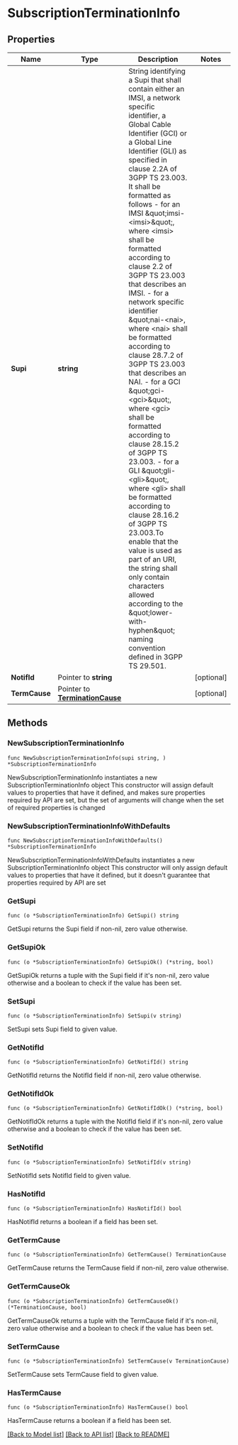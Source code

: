 # SubscriptionTerminationInfo

## Properties

Name | Type | Description | Notes
------------ | ------------- | ------------- | -------------
**Supi** | **string** | String identifying a Supi that shall contain either an IMSI, a network specific identifier, a Global Cable Identifier (GCI) or a Global Line Identifier (GLI) as specified in clause  2.2A of 3GPP TS 23.003. It shall be formatted as follows  - for an IMSI \&quot;imsi-&lt;imsi&gt;\&quot;, where &lt;imsi&gt; shall be formatted according to clause 2.2    of 3GPP TS 23.003 that describes an IMSI.  - for a network specific identifier \&quot;nai-&lt;nai&gt;, where &lt;nai&gt; shall be formatted    according to clause 28.7.2 of 3GPP TS 23.003 that describes an NAI.  - for a GCI \&quot;gci-&lt;gci&gt;\&quot;, where &lt;gci&gt; shall be formatted according to clause 28.15.2    of 3GPP TS 23.003.  - for a GLI \&quot;gli-&lt;gli&gt;\&quot;, where &lt;gli&gt; shall be formatted according to clause 28.16.2 of    3GPP TS 23.003.To enable that the value is used as part of an URI, the string shall    only contain characters allowed according to the \&quot;lower-with-hyphen\&quot; naming convention    defined in 3GPP TS 29.501.  | 
**NotifId** | Pointer to **string** |  | [optional] 
**TermCause** | Pointer to [**TerminationCause**](TerminationCause.md) |  | [optional] 

## Methods

### NewSubscriptionTerminationInfo

`func NewSubscriptionTerminationInfo(supi string, ) *SubscriptionTerminationInfo`

NewSubscriptionTerminationInfo instantiates a new SubscriptionTerminationInfo object
This constructor will assign default values to properties that have it defined,
and makes sure properties required by API are set, but the set of arguments
will change when the set of required properties is changed

### NewSubscriptionTerminationInfoWithDefaults

`func NewSubscriptionTerminationInfoWithDefaults() *SubscriptionTerminationInfo`

NewSubscriptionTerminationInfoWithDefaults instantiates a new SubscriptionTerminationInfo object
This constructor will only assign default values to properties that have it defined,
but it doesn't guarantee that properties required by API are set

### GetSupi

`func (o *SubscriptionTerminationInfo) GetSupi() string`

GetSupi returns the Supi field if non-nil, zero value otherwise.

### GetSupiOk

`func (o *SubscriptionTerminationInfo) GetSupiOk() (*string, bool)`

GetSupiOk returns a tuple with the Supi field if it's non-nil, zero value otherwise
and a boolean to check if the value has been set.

### SetSupi

`func (o *SubscriptionTerminationInfo) SetSupi(v string)`

SetSupi sets Supi field to given value.


### GetNotifId

`func (o *SubscriptionTerminationInfo) GetNotifId() string`

GetNotifId returns the NotifId field if non-nil, zero value otherwise.

### GetNotifIdOk

`func (o *SubscriptionTerminationInfo) GetNotifIdOk() (*string, bool)`

GetNotifIdOk returns a tuple with the NotifId field if it's non-nil, zero value otherwise
and a boolean to check if the value has been set.

### SetNotifId

`func (o *SubscriptionTerminationInfo) SetNotifId(v string)`

SetNotifId sets NotifId field to given value.

### HasNotifId

`func (o *SubscriptionTerminationInfo) HasNotifId() bool`

HasNotifId returns a boolean if a field has been set.

### GetTermCause

`func (o *SubscriptionTerminationInfo) GetTermCause() TerminationCause`

GetTermCause returns the TermCause field if non-nil, zero value otherwise.

### GetTermCauseOk

`func (o *SubscriptionTerminationInfo) GetTermCauseOk() (*TerminationCause, bool)`

GetTermCauseOk returns a tuple with the TermCause field if it's non-nil, zero value otherwise
and a boolean to check if the value has been set.

### SetTermCause

`func (o *SubscriptionTerminationInfo) SetTermCause(v TerminationCause)`

SetTermCause sets TermCause field to given value.

### HasTermCause

`func (o *SubscriptionTerminationInfo) HasTermCause() bool`

HasTermCause returns a boolean if a field has been set.


[[Back to Model list]](../README.md#documentation-for-models) [[Back to API list]](../README.md#documentation-for-api-endpoints) [[Back to README]](../README.md)


